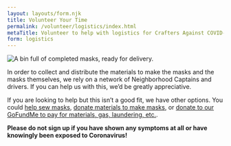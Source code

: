 ```yaml
---
layout: layouts/form.njk
title: Volunteer Your Time
permalink: /volunteer/logistics/index.html
metaTitle: Volunteer to help with logistics for Crafters Against COVID-19 Seattle
form: logistics
---
```


![A bin full of completed masks, ready for delivery.](/images/bin.jpg)

In order to collect and distribute the materials to make the masks and the masks themselves, we rely on a network of Neighborhood Captains and drivers. If you can help us with this, we’d be greatly appreciative.

If you are looking to help but this isn’t a good fit, we have other options. You could [help sew masks](/volunteer/sewing/), [donate materials to make masks](/volunteer/donate/), or [donate to our GoFundMe to pay for materials, gas, laundering, etc.](https://www.gofundme.com/f/crafters-against-covid19-seattle).

**Please do not sign up if you have shown any symptoms at all or have knowingly been exposed to Coronavirus!**
